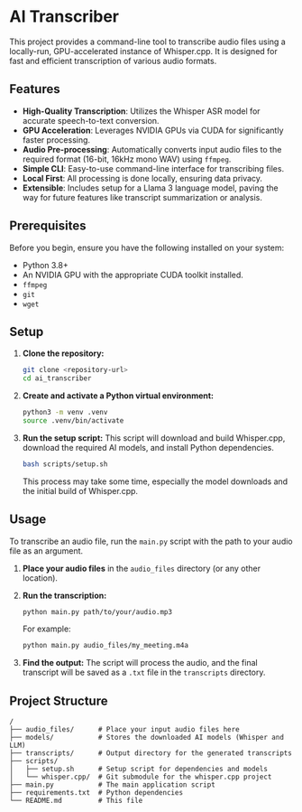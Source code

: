 # AI Transcriber

This project provides a command-line tool to transcribe audio files using a locally-run, GPU-accelerated instance of Whisper.cpp. It is designed for fast and efficient transcription of various audio formats.

## Features

-   **High-Quality Transcription**: Utilizes the Whisper ASR model for accurate speech-to-text conversion.
-   **GPU Acceleration**: Leverages NVIDIA GPUs via CUDA for significantly faster processing.
-   **Audio Pre-processing**: Automatically converts input audio files to the required format (16-bit, 16kHz mono WAV) using `ffmpeg`.
-   **Simple CLI**: Easy-to-use command-line interface for transcribing files.
-   **Local First**: All processing is done locally, ensuring data privacy.
-   **Extensible**: Includes setup for a Llama 3 language model, paving the way for future features like transcript summarization or analysis.

## Prerequisites

Before you begin, ensure you have the following installed on your system:

-   Python 3.8+
-   An NVIDIA GPU with the appropriate CUDA toolkit installed.
-   `ffmpeg`
-   `git`
-   `wget`

## Setup

1.  **Clone the repository:**
    ```bash
    git clone <repository-url>
    cd ai_transcriber
    ```

2.  **Create and activate a Python virtual environment:**
    ```bash
    python3 -m venv .venv
    source .venv/bin/activate
    ```

3.  **Run the setup script:**
    This script will download and build Whisper.cpp, download the required AI models, and install Python dependencies.
    ```bash
    bash scripts/setup.sh
    ```
    This process may take some time, especially the model downloads and the initial build of Whisper.cpp.

## Usage

To transcribe an audio file, run the `main.py` script with the path to your audio file as an argument.

1.  **Place your audio files** in the `audio_files` directory (or any other location).

2.  **Run the transcription:**
    ```bash
    python main.py path/to/your/audio.mp3
    ```
    For example:
    ```bash
    python main.py audio_files/my_meeting.m4a
    ```

3.  **Find the output:**
    The script will process the audio, and the final transcript will be saved as a `.txt` file in the `transcripts` directory.

## Project Structure

```
/
├── audio_files/      # Place your input audio files here
├── models/           # Stores the downloaded AI models (Whisper and LLM)
├── transcripts/      # Output directory for the generated transcripts
├── scripts/
│   ├── setup.sh      # Setup script for dependencies and models
│   └── whisper.cpp/  # Git submodule for the whisper.cpp project
├── main.py           # The main application script
├── requirements.txt  # Python dependencies
└── README.md         # This file
```

